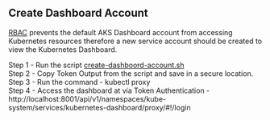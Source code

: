 ## Create Dashboard Account
[RBAC](https://kubernetes.io/docs/reference/access-authn-authz/rbac/) prevents the default AKS Dashboard account from accessing Kubernetes resources therefore a new service account should be created to view the Kubernetes Dashboard.

Step 1 - Run the script [create-dashboord-account.sh](https://github.com/cloudpea/Kubernetes/blob/master/rbac/create-dashboard-account.sh)  
Step 2 - Copy Token Output from the script and save in a secure location.  
Step 3 - Run the command - kubectl proxy  
Step 4 - Access the dashboard at via Token Authentication - http://localhost:8001/api/v1/namespaces/kube-system/services/kubernetes-dashboard/proxy/#!/login
